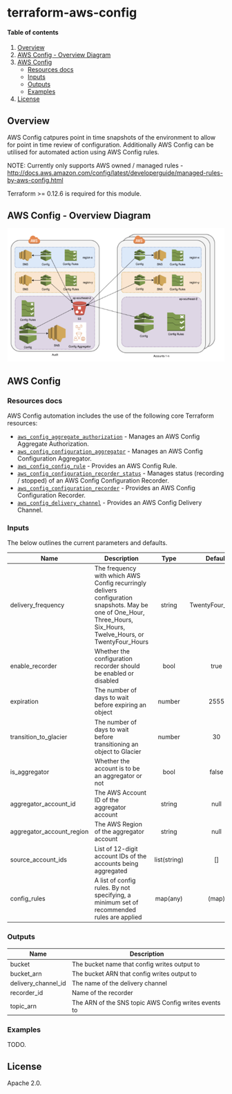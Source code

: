 <!-- vim: set ft=markdown: -->
# terraform-aws-config

#### Table of contents

1. [Overview](#overview)
2. [AWS Config - Overview Diagram](#aws-config---overview-diagram)
3. [AWS Config](#aws-config)
    * [Resources docs](#resources-docs)
    * [Inputs](#inputs)
    * [Outputs](#outputs)
    * [Examples](#examples)
4. [License](#license)

## Overview

AWS Config catpures point in time snapshots of the environment to allow for point in time review of configuration. Additionally AWS Config can be utilised for automated action using AWS Config rules.

NOTE: Currently only supports AWS owned / managed rules - http://docs.aws.amazon.com/config/latest/developerguide/managed-rules-by-aws-config.html

Terraform >= 0.12.6 is required for this module.

## AWS Config - Overview Diagram

![AWSConfig|medium](docs/AWSConfig.png)

## AWS Config

### Resources docs

AWS Config automation includes the use of the following core Terraform resources:

- [`aws_config_aggregate_authorization`](https://www.terraform.io/docs/providers/aws/r/aws_config_aggregate_authorization.html) - Manages an AWS Config Aggregate Authorization.
- [`aws_config_configuration_aggregator`](https://www.terraform.io/docs/providers/aws/r/aws_config_configuration_aggregator.html) - Manages an AWS Config Configuration Aggregator.
- [`aws_config_config_rule`](https://www.terraform.io/docs/providers/aws/r/config_config_rule.html) - Provides an AWS Config Rule.
- [`aws_config_configuration_recorder_status`](https://www.terraform.io/docs/providers/aws/r/aws_config_configuration_recorder_status.html) - Manages status (recording / stopped) of an AWS Config Configuration Recorder.
- [`aws_config_configuration_recorder`](https://www.terraform.io/docs/providers/aws/r/config_configuration_recorder.html) - Provides an AWS Config Configuration Recorder.
- [`aws_config_delivery_channel`](https://www.terraform.io/docs/providers/aws/r/config_delivery_channel.html) - Provides an AWS Config Delivery Channel.

### Inputs

The below outlines the current parameters and defaults.

| Name | Description | Type | Default | Required |
|------|-------------|:----:|:-------:|:--------:|
|delivery_frequency|The frequency with which AWS Config recurringly delivers configuration snapshots. May be one of One_Hour, Three_Hours, Six_Hours, Twelve_Hours, or TwentyFour_Hours|string|TwentyFour_Hours|No|
|enable_recorder|Whether the configuration recorder should be enabled or disabled|bool|true|No|
|expiration|The number of days to wait before expiring an object|number|2555|No|
|transition_to_glacier|The number of days to wait before transitioning an object to Glacier|number|30|No|
|is_aggregator|Whether the account is to be an aggregator or not|bool|false|No|
|aggregator_account_id|The AWS Account ID of the aggregator account|string|null|No|
|aggregator_account_region|The AWS Region of the aggregator account|string|null|No|
|source_account_ids|List of 12-digit account IDs of the accounts being aggregated|list(string)|[]|No|
|config_rules|A list of config rules. By not specifying, a minimum set of recommended rules are applied|map(any)|(map)|No|

### Outputs

|Name|Description|
|------------|---------------------|
|bucket|The bucket name that config writes output to|
|bucket_arn|The bucket ARN that config writes output to|
|delivery_channel_id|The name of the delivery channel|
|recorder_id|Name of the recorder|
|topic_arn|The ARN of the SNS topic AWS Config writes events to|

### Examples

TODO.

## License

Apache 2.0.
